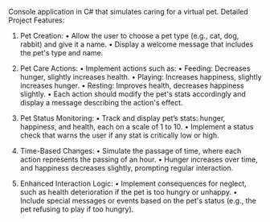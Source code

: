Console application in C# that simulates caring for a virtual pet.
Detailed Project Features:
1.	Pet Creation:
•	Allow the user to choose a pet type (e.g., cat, dog, rabbit) and give it a name.
•	Display a welcome message that includes the pet's type and name.
2.	Pet Care Actions:
•	Implement actions such as:
•	Feeding: Decreases hunger, slightly increases health.
•	Playing: Increases happiness, slightly increases hunger.
•	Resting: Improves health, decreases happiness slightly.
•	Each action should modify the pet's stats accordingly and display a message describing the action's effect.


3.	Pet Status Monitoring:
•	Track and display pet’s stats: hunger, happiness, and health, each on a scale of 1 to 10.
•	Implement a status check that warns the user if any stat is critically low or high.
4.	Time-Based Changes:
•	Simulate the passage of time, where each action represents the passing of an hour.
•	Hunger increases over time, and happiness decreases slightly, prompting regular interaction.
5.	Enhanced Interaction Logic:
•	Implement consequences for neglect, such as health deterioration if the pet is too hungry or unhappy.
•	Include special messages or events based on the pet's status (e.g., the pet refusing to play if too hungry).

